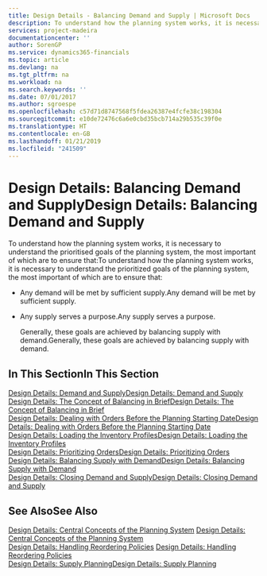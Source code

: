 ```yaml
---
title: Design Details - Balancing Demand and Supply | Microsoft Docs
description: To understand how the planning system works, it is necessary to understand the prioritised goals of the planning system, the most important of which are to ensure that any demand will be met by sufficient supply and any supply serves a purpose.
services: project-madeira
documentationcenter: ''
author: SorenGP
ms.service: dynamics365-financials
ms.topic: article
ms.devlang: na
ms.tgt_pltfrm: na
ms.workload: na
ms.search.keywords: ''
ms.date: 07/01/2017
ms.author: sgroespe
ms.openlocfilehash: c57d71d8747568f5fdea26387e4fcfe38c198304
ms.sourcegitcommit: e10de72476c6a6e0cbd35bcb714a29b535c39f0e
ms.translationtype: HT
ms.contentlocale: en-GB
ms.lasthandoff: 01/21/2019
ms.locfileid: "241509"
---
```

# <a name="design-details-balancing-demand-and-supply"></a><span data-ttu-id="343ed-103">Design Details: Balancing Demand and Supply</span><span class="sxs-lookup"><span data-stu-id="343ed-103">Design Details: Balancing Demand and Supply</span></span>
<span data-ttu-id="343ed-104">To understand how the planning system works, it is necessary to understand the prioritised goals of the planning system, the most important of which are to ensure that:</span><span class="sxs-lookup"><span data-stu-id="343ed-104">To understand how the planning system works, it is necessary to understand the prioritized goals of the planning system, the most important of which are to ensure that:</span></span>  

- <span data-ttu-id="343ed-105">Any demand will be met by sufficient supply.</span><span class="sxs-lookup"><span data-stu-id="343ed-105">Any demand will be met by sufficient supply.</span></span>  
- <span data-ttu-id="343ed-106">Any supply serves a purpose.</span><span class="sxs-lookup"><span data-stu-id="343ed-106">Any supply serves a purpose.</span></span>  

  <span data-ttu-id="343ed-107">Generally, these goals are achieved by balancing supply with demand.</span><span class="sxs-lookup"><span data-stu-id="343ed-107">Generally, these goals are achieved by balancing supply with demand.</span></span>  

## <a name="in-this-section"></a><span data-ttu-id="343ed-108">In This Section</span><span class="sxs-lookup"><span data-stu-id="343ed-108">In This Section</span></span>  
[<span data-ttu-id="343ed-109">Design Details: Demand and Supply</span><span class="sxs-lookup"><span data-stu-id="343ed-109">Design Details: Demand and Supply</span></span>](design-details-demand-and-supply.md)  
[<span data-ttu-id="343ed-110">Design Details: The Concept of Balancing in Brief</span><span class="sxs-lookup"><span data-stu-id="343ed-110">Design Details: The Concept of Balancing in Brief</span></span>](design-details-the-concept-of-balancing-in-brief.md)  
[<span data-ttu-id="343ed-111">Design Details: Dealing with Orders Before the Planning Starting Date</span><span class="sxs-lookup"><span data-stu-id="343ed-111">Design Details: Dealing with Orders Before the Planning Starting Date</span></span>](design-details-dealing-with-orders-before-the-planning-starting-date.md)  
[<span data-ttu-id="343ed-112">Design Details: Loading the Inventory Profiles</span><span class="sxs-lookup"><span data-stu-id="343ed-112">Design Details: Loading the Inventory Profiles</span></span>](design-details-loading-the-inventory-profiles.md)  
[<span data-ttu-id="343ed-113">Design Details: Prioritizing Orders</span><span class="sxs-lookup"><span data-stu-id="343ed-113">Design Details: Prioritizing Orders</span></span>](design-details-prioritizing-orders.md)  
[<span data-ttu-id="343ed-114">Design Details: Balancing Supply with Demand</span><span class="sxs-lookup"><span data-stu-id="343ed-114">Design Details: Balancing Supply with Demand</span></span>](design-details-balancing-supply-with-demand.md)  
[<span data-ttu-id="343ed-115">Design Details: Closing Demand and Supply</span><span class="sxs-lookup"><span data-stu-id="343ed-115">Design Details: Closing Demand and Supply</span></span>](design-details-closing-demand-and-supply.md)  

## <a name="see-also"></a><span data-ttu-id="343ed-116">See Also</span><span class="sxs-lookup"><span data-stu-id="343ed-116">See Also</span></span>  
 <span data-ttu-id="343ed-117">[Design Details: Central Concepts of the Planning System](design-details-central-concepts-of-the-planning-system.md) </span><span class="sxs-lookup"><span data-stu-id="343ed-117">[Design Details: Central Concepts of the Planning System](design-details-central-concepts-of-the-planning-system.md) </span></span>  
 <span data-ttu-id="343ed-118">[Design Details: Handling Reordering Policies](design-details-handling-reordering-policies.md) </span><span class="sxs-lookup"><span data-stu-id="343ed-118">[Design Details: Handling Reordering Policies](design-details-handling-reordering-policies.md) </span></span>  
 [<span data-ttu-id="343ed-119">Design Details: Supply Planning</span><span class="sxs-lookup"><span data-stu-id="343ed-119">Design Details: Supply Planning</span></span>](design-details-supply-planning.md)
